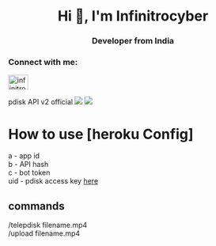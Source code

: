 <h1 align="center">Hi 👋, I'm Infinitrocyber </h1>
<h3 align="center">Developer from India</h3>

<h3 align="left">Connect with me:</h3>
<p align="left">
<a href="https://www.youtube.com/c/infinitrocyber" target="blank"><img align="center" src="https://raw.githubusercontent.com/rahuldkjain/github-profile-readme-generator/master/src/images/icons/Social/youtube.svg" alt="infinitrocyber" height="30" width="40" /></a>
</p>
<a>pdisk API v2 official
<img src="https://m.pdisk.net/public/img/icon-pdisk.4a5eb04a.png"></img>
<img src="https://www.playit.app/public/img/m_s_1.3e616391.jpg"></img>

<p><h1>How to use [heroku Config]</h1>
a - app id </br>
b - API hash</br>
c - bot token</br>
uid - pdisk access key <a href="https://m.pdisk.net/use-api">here</a>
</p>
<h2> commands</h2>
<p> /telepdisk filename.mp4 </br>
/upload filename.mp4</p>
